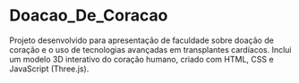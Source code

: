 # Doacao_De_Coracao
Projeto desenvolvido para apresentação de faculdade sobre doação de coração e o uso de tecnologias avançadas em transplantes cardíacos. Inclui um modelo 3D interativo do coração humano, criado com HTML, CSS e JavaScript (Three.js).
